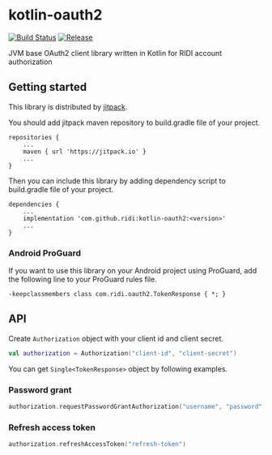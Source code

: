 # kotlin-oauth2

[![Build Status](https://github.com/ridi/kotlin-oauth2/workflows/Build/badge.svg?branch=master)](https://github.com/ridi/kotlin-oauth2/actions)
[![Release](https://jitpack.io/v/ridi/kotlin-oauth2.svg)](https://jitpack.io/#ridi/kotlin-oauth2)

JVM base OAuth2 client library written in Kotlin for RIDI account authorization

## Getting started

This library is distributed by [jitpack](https://jitpack.io).

You should add jitpack maven repository to build.gradle file of your project.

```
repositories {
    ...
    maven { url 'https://jitpack.io' }
    ...
}
```

Then you can include this library by adding dependency script to build.gradle file of your project.

```
dependencies {
    ...
    implementation 'com.github.ridi:kotlin-oauth2:<version>'
    ...
}
```

### Android ProGuard

If you want to use this library on your Android project using ProGuard, add the following line to your ProGuard rules file.

```
-keepclassmembers class com.ridi.oauth2.TokenResponse { *; }
```

## API

Create `Authorization` object with your client id and client secret.

```kotlin
val authorization = Authorization("client-id", "client-secret")
```

You can get `Single<TokenResponse>` object by following examples.

### Password grant

```kotlin
authorization.requestPasswordGrantAuthorization("username", "password")
```

### Refresh access token

```kotlin
authorization.refreshAccessToken("refresh-token")
```
